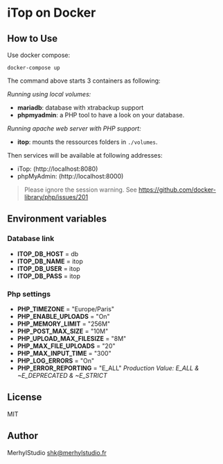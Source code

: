 # iTop on Docker

## How to Use

Use docker compose:

    docker-compose up

The command above starts 3 containers as following:

_Running using local volumes:_
- **mariadb**: database with xtrabackup support
- **phpmyadmin**: a PHP tool to have a look on your database.

_Running apache web server with PHP support:_
- **itop**: mounts the ressources folders in `./volumes`.

Then services will be available at following addresses:

- iTop: (http://localhost:8080)
- phpMyAdmin: (http://localhost:8000)

> Please ignore the session warning. See https://github.com/docker-library/php/issues/201

## Environment variables

### Database link

- **ITOP_DB_HOST** = db
- **ITOP_DB_NAME** = itop
- **ITOP_DB_USER** = itop
- **ITOP_DB_PASS** = itop

### Php settings

- **PHP_TIMEZONE** = "Europe/Paris"
- **PHP_ENABLE_UPLOADS** = "On"
- **PHP_MEMORY_LIMIT** = "256M"
- **PHP_POST_MAX_SIZE** = "10M"
- **PHP_UPLOAD_MAX_FILESIZE** = "8M"
- **PHP_MAX_FILE_UPLOADS** = "20"
- **PHP_MAX_INPUT_TIME** = "300"
- **PHP_LOG_ERRORS** = "On"
- **PHP_ERROR_REPORTING** = "E_ALL" _Production Value: E_ALL & ~E_DEPRECATED & ~E_STRICT_

## License

MIT

## Author

MerhylStudio <shk@merhylstudio.fr>
